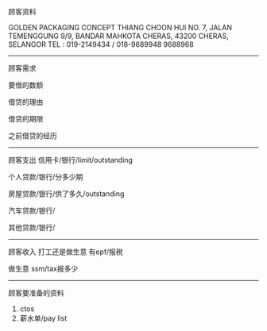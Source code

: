 顾客资料

GOLDEN PACKAGING CONCEPT 
THIANG CHOON HUI NO. 7, JALAN TEMENGGUNG 9/9, BANDAR MAHKOTA CHERAS, 43200 CHERAS, SELANGOR TEL : 019-2149434 / 018-9689948
9688968

-----------------
顾客需求


要借的数额

借贷的理由

借贷的期限

之前借贷的经历


--------------
顾客支出
信用卡/银行/limit/outstanding


个人贷款/银行/分多少期

房屋贷款/银行/供了多久/outstanding

汽车贷款/银行/


其他贷款/银行/

-----------
顾客收入
打工还是做生意
有epf/报税

做生意 ssm/tax报多少

-------
顾客要准备的资料
1. ctos
2. 薪水单/pay list




